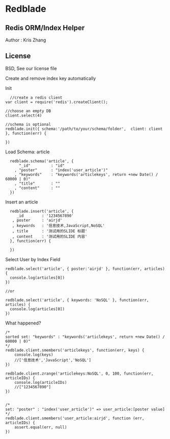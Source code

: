 Redblade
====

Redis ORM/Index Helper
----

Author : Kris Zhang


License
----

BSD, See our license file


Create and remove index key automatically








Init

	  //create a redis client
    var client = require('redis').createClient();

    //choose an empty DB
    client.select(4)

    //schema is optional
    redblade.init({ schema:'/path/to/your/schema/folder',  client: client }, function(err) {
        
    })



Load Schema: article


      redblade.schema('article', {
          "_id"         : "id"
        , "poster"      : "index('user_article')"
        , "keywords"    : "keywords('articlekeys', return +new Date() / 60000 | 0)"
        , "title"       : ""
        , "content"     : ""
      })


Insert an article

      redblade.insert('article', {
         _id        : '1234567890'
       , poster     : 'airjd'
       , keywords   : '信息技术,JavaScript,NoSQL'
       , title      : '测试用的SLIDE 标题'
       , content    : '测试用的SLIDE 内容'
      }, function(err) {

      })


Select User by Index Field

    redblade.select('article', { poster:'airjd' }, function(err, articles) {
      console.log(articles[0])
    })

    //or

    redblade.select('article', { keywords: 'NoSQL' }, function(err, articles) {
      console.log(articles[0])
    })



What happened?

    /*
    sorted set: "keywords" : "keywords('articlekeys', return +new Date() / 60000 | 0)"
    */
    redblade.client.smembers('articlekeys', function(err, keys) {
        console.log(keys)
        //['信息技术','JavaScript','NoSQL']
    })

    redblade.client.zrange('articlekeys:NoSQL', 0, 100, function(err, articleIDs) {
        console.log(articleIDs)
        //["1234567890"]
    })


    /*
    set: "poster" : "index('user_article')" => user_article:[poster value]
    */
    redblade.client.smembers('user_article:airjd', function (err, articleIDs) {
        assert.equal(err, null)
    })

